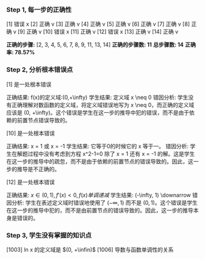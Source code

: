 ### Step 1, 每一步的正确性

[1] 错误 x
[2] 正确 v
[3] 正确 v
[4] 正确 v
[5] 正确 v
[6] 正确 v
[7] 正确 v
[8] 正确 v
[9] 正确 v
[10] 错误 x
[11] 正确 v
[12] 错误 x
[13] 正确 v
[14] 正确 v

**正确的步骤:**  [2, 3, 4, 5, 6, 7, 8, 9, 11, 13, 14]
**正确的步骤数: 11**
**总步骤数: 14**
**正确率: 78.57%**

### Step 2, 分析根本错误点

[1] 是一处根本错误

正确结果: f(x)的定义域:(0,+\infty)
学生结果: 定义域 x \neq 0
错因分析: 学生没有正确理解对数函数的定义域，将定义域错误地写为 x \neq 0，而正确的定义域应该是 (0, +\infty)。这个错误是学生在这一步的推导中犯的错误，而不是由于依赖的前置节点错误导致的。

[10] 是一处根本错误

正确结果: x = 1 或 x = -1
学生结果: 它等于0的时候它的 x 等于一。
错因分析: 学生在解题过程中没有考虑到方程 x^2-1=0 除了 x = 1 还有 x = -1 的解。这是学生在这一步的推导中的疏忽，而不是由于依赖的前置节点的错误导致的。因此，这一步的推导是不正确的。

[12] 是一处根本错误

正确结果: $x \in(0,1), f'(x)<0, f(x) 单调递减$
学生结果: (-\infty, 1) \downarrow
错因分析: 学生在表述定义域时错误地使用了 $(-\infty, 1)$ 而不是 $(0,1)$。这个错误是学生在这一步的推导中犯的，而不是由前置节点的错误导致的。因此，这一步的推导本身是错误的。

### Step 3, 学生没有掌握的知识点
[1003] ln x 的定义域是 $(0, +\infin)$
[1006] 导数与函数单调性的关系
